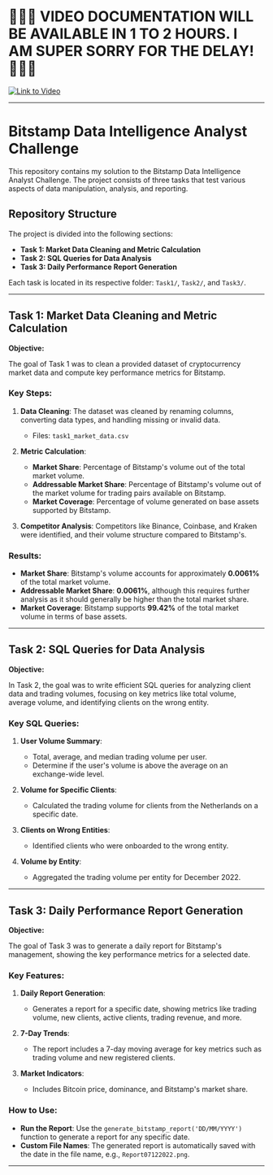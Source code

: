 # **🛑🛑🛑 VIDEO DOCUMENTATION WILL BE AVAILABLE IN 1 TO 2 HOURS. I AM SUPER SORRY FOR THE DELAY! 🛑🛑🛑**

[![Link to Video](https://img.shields.io/badge/Link%20to%20Video-Click%20Here-blue)](https://link-to-video)

---

# Bitstamp Data Intelligence Analyst Challenge

This repository contains my solution to the Bitstamp Data Intelligence Analyst Challenge. The project consists of three tasks that test various aspects of data manipulation, analysis, and reporting.

## Repository Structure

The project is divided into the following sections:

- **Task 1: Market Data Cleaning and Metric Calculation**
- **Task 2: SQL Queries for Data Analysis**
- **Task 3: Daily Performance Report Generation**

Each task is located in its respective folder: `Task1/`, `Task2/`, and `Task3/`.

---

## Task 1: Market Data Cleaning and Metric Calculation

**Objective:**

The goal of Task 1 was to clean a provided dataset of cryptocurrency market data and compute key performance metrics for Bitstamp.

### Key Steps:

1. **Data Cleaning**: The dataset was cleaned by renaming columns, converting data types, and handling missing or invalid data.
   - Files: `task1_market_data.csv`
   
2. **Metric Calculation**:
   - **Market Share**: Percentage of Bitstamp's volume out of the total market volume.
   - **Addressable Market Share**: Percentage of Bitstamp's volume out of the market volume for trading pairs available on Bitstamp.
   - **Market Coverage**: Percentage of volume generated on base assets supported by Bitstamp.

3. **Competitor Analysis**: Competitors like Binance, Coinbase, and Kraken were identified, and their volume structure compared to Bitstamp's.

### Results:
- **Market Share**: Bitstamp's volume accounts for approximately **0.0061%** of the total market volume.
- **Addressable Market Share**: **0.0061%**, although this requires further analysis as it should generally be higher than the total market share.
- **Market Coverage**: Bitstamp supports **99.42%** of the total market volume in terms of base assets.

---

## Task 2: SQL Queries for Data Analysis

**Objective:**

In Task 2, the goal was to write efficient SQL queries for analyzing client data and trading volumes, focusing on key metrics like total volume, average volume, and identifying clients on the wrong entity.

### Key SQL Queries:

1. **User Volume Summary**:
   - Total, average, and median trading volume per user.
   - Determine if the user's volume is above the average on an exchange-wide level.

2. **Volume for Specific Clients**:
   - Calculated the trading volume for clients from the Netherlands on a specific date.

3. **Clients on Wrong Entities**:
   - Identified clients who were onboarded to the wrong entity.

4. **Volume by Entity**:
   - Aggregated the trading volume per entity for December 2022.

---

## Task 3: Daily Performance Report Generation

**Objective:**

The goal of Task 3 was to generate a daily report for Bitstamp's management, showing the key performance metrics for a selected date.

### Key Features:

1. **Daily Report Generation**:
   - Generates a report for a specific date, showing metrics like trading volume, new clients, active clients, trading revenue, and more.

2. **7-Day Trends**:
   - The report includes a 7-day moving average for key metrics such as trading volume and new registered clients.

3. **Market Indicators**:
   - Includes Bitcoin price, dominance, and Bitstamp's market share.

### How to Use:

- **Run the Report**: Use the `generate_bitstamp_report('DD/MM/YYYY')` function to generate a report for any specific date.
- **Custom File Names**: The generated report is automatically saved with the date in the file name, e.g., `Report07122022.png`.

---
